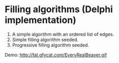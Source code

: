 # Filling algorithms (Delphi implementation)
1. A simple algorithm with an ordered list of edges.
2. Simple filling algorithm seeded.
3. Progressive filling algorithm seeded.

Demo:
http://fat.gfycat.com/EveryRealBeaver.gif
